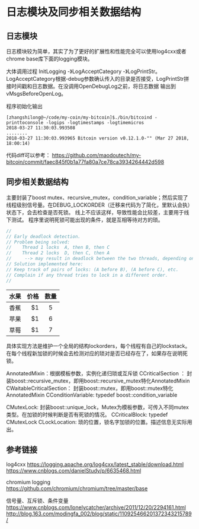 # 日志模块及同步相关数据结构

## 日志模块

日志模块较为简单，其实了为了更好的扩展性和性能完全可以使用log4cxx或者chrome base库下面的logging模块。

大体调用过程 InitLogging -》LogAcceptCategory -》LogPrintStr。
LogAcceptCategory根据-debug参数确认传入的目录是否接受，LogPrintStr拼接时间戳和日志数据。在没调用OpenDebugLog之前，将日志数据
输出到vMsgsBeforeOpenLog。

程序初始化输出
``` shell
[zhangshilong@~/code/my-coin/my-bitcoin]$./bin/bitcoind -printtoconsole -logips -logtimestamps -logtimemicros
2018-03-27 11:30:03.993508
........
2018-03-27 11:30:03.993965 Bitcoin version v0.12.1.0-"" (Mar 27 2018, 18:00:14)
```

代码diff可以参考：
https://github.com/maodoutech/my-bitcoin/commit/faec845f0b1a77fa80a7ce78ca3934264442d598

## 同步相关数据结构

主要封装了boost mutex、recursive_mutex，condition_variable；然后实现了线程级别信号量。在DEBUG_LOCKORDER（迁移来代码为了简化，里默认会执）状态下，会去检查是否死锁。
线上不应该这样，导致性能会比较差，主要用于线下测试。
程序里说明死锁可能出现的条件，就是互相等待对方的琐。
``` c++
//
// Early deadlock detection.
// Problem being solved:
//    Thread 1 locks  A, then B, then C
//    Thread 2 locks  D, then C, then A
//     --> may result in deadlock between the two threads, depending on when they run.
// Solution implemented here:
// Keep track of pairs of locks: (A before B), (A before C), etc.
// Complain if any thread tries to lock in a different order.
//
```

| 水果        | 价格    |  数量  |
| --------   | -----:   | :----: |
| 香蕉        | $1      |   5    |
| 苹果        | $1      |   6    |
| 草莓        | $1      |   7    |

具体实现方法是维护一个全局的结构lockorders，每个线程有自己的lockstack。在每个线程新加锁的时候会去检测对应的琐对是否已经存在了，如果存在说明死锁。

AnnotatedMixin：根据模板参数，实例化递归琐或互斥锁
CCriticalSection ： 封装boost::recursive_mutex，即用boost::recursive_mutex特化AnnotatedMixin
CWaitableCriticalSection： 封装boost::mutex，即用boost::mutex特化AnnotatedMixin
CConditionVariable: typedef boost::condition_variable

CMutexLock: 封装boost::unique_lock<Mutex>，Mutex为模板参数，可传入不同mutex类型。在加锁的时候判断是否有死锁的情况。
CCriticalBlock: typedef CMutexLock<CCriticalSection>
CLockLocation: 琐的位置，锁名字加锁的位置。描述信息无实际用出。

## 参考链接
log4cxx
https://logging.apache.org/log4cxx/latest_stable/download.html
https://www.cnblogs.com/danielStudy/p/6635468.html

chromium logging
https://github.com/chromium/chromium/tree/master/base

信号量、互斥锁、条件变量
https://www.cnblogs.com/lonelycatcher/archive/2011/12/20/2294161.html
http://blog.163.com/modingfa_002/blog/static/110925466201372343215789/
